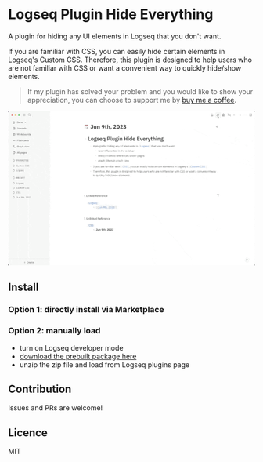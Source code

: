 # Logseq Plugin Hide Everything

A plugin for hiding any UI elements in Logseq that you don't want.

If you are familiar with CSS, you can easily hide certain elements in Logseq's Custom CSS. Therefore, this plugin is designed to help users who are not familiar with CSS or want a convenient way to quickly hide/show elements.

> If my plugin has solved your problem and you would like to show your appreciation, you can choose to support me by [buy me a coffee](https://www.buymeacoffee.com/yuexunjiang).

![](./screenshot.gif)

## Install

### Option 1: directly install via Marketplace

### Option 2: manually load

- turn on Logseq developer mode
- [download the prebuilt package here](https://github.com/ahonn/logseq-plugin-todo/releases)
- unzip the zip file and load from Logseq plugins page

## Contribution
Issues and PRs are welcome!

## Licence
MIT
